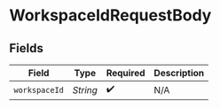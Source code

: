 # WorkspaceIdRequestBody


## Fields

| Field              | Type               | Required           | Description        |
| ------------------ | ------------------ | ------------------ | ------------------ |
| `workspaceId`      | *String*           | :heavy_check_mark: | N/A                |